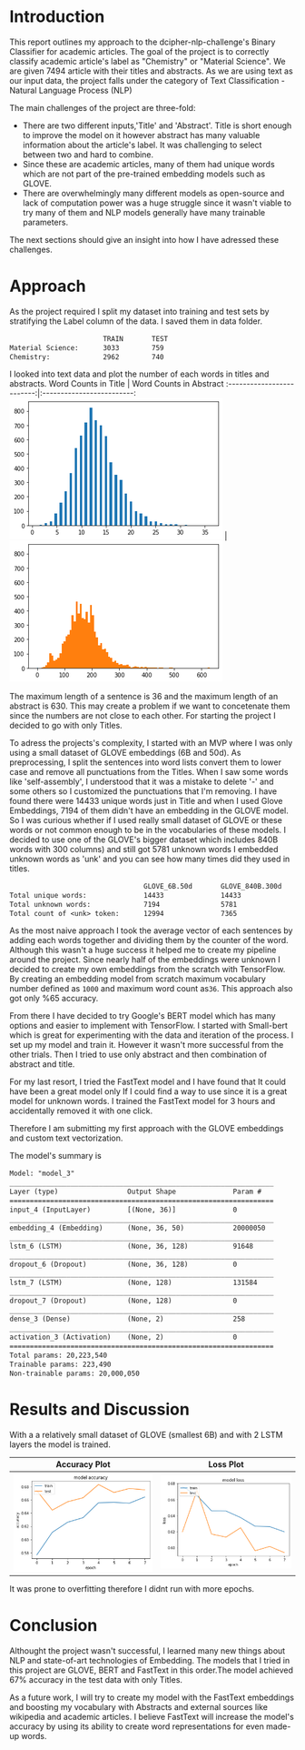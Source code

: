 # Introduction
This report outlines my approach to the dcipher-nlp-challenge's Binary Classifier for academic articles. The goal of the project is to correctly classify academic article's label as
"Chemistry" or "Material Science". We are given 7494 article with their titles and abstracts. As we are using text as our input data, the project falls under the category of Text Classification - Natural Language Process (NLP) 

The main challenges of the project are three-fold:
 * There are two different inputs,'Title' and 'Abstract'. Title is short enough to improve the model on it however abstract has many valuable information about the article's label. It was challenging to select between two and hard to combine.
 * Since these are academic articles, many of them had unique words which are not part of the pre-trained embedding models such as GLOVE.
 * There are overwhelmingly many different models as open-source and lack of computation power was a huge struggle since it wasn't viable to try many of them and NLP models generally have many trainable parameters.

The next sections should give an insight into how I have adressed these challenges.

# Approach

As the project required I split my dataset into training and test sets by stratifying the Label column of the data. I saved them in data folder.

```              
                       TRAIN       TEST
Material Science:      3033        759
Chemistry:             2962        740
```
I looked into text data and plot the number of each words in titles and abstracts.
Word Counts in Title          |  Word Counts in Abstract
:-------------------------:|:-------------------------:
![Title Word Counts:](media/title_word_counts.png)  |  ![Abstract Word Counts:](media/abstract_word_counts.png)

The maximum length of a sentence is 36 and the maximum length of an abstract is 630. This may create a problem if we want to concetenate them since the numbers are not close to each other. For starting the project I decided to go with only Titles.

To adress the projects's complexity, I started with an MVP where I was only using a small dataset of GLOVE embeddings (6B and 50d). As preprocessing, I split the sentences into word lists convert them to lower case and remove all punctuations from the Titles. When I saw some words like 'self-assembly', I understood that it was a mistake to delete '-' and some others so I customized the punctuations that I'm removing. I have found there were 14433 unique words just in Title and when I used Glove Embeddings, 7194 of them didn't have an embedding in the GLOVE model. So I was curious whether if I used really small dataset of GLOVE or these words or not common enough to be in the vocabularies of these models. I decided to use one of the GLOVE's bigger dataset which includes 840B words with 300 columns) and still got 5781 unknown words I embedded unknown words as 'unk' and you can see how many times did they used in titles. 

```   
                                 GLOVE_6B.50d       GLOVE_840B.300d
Total unique words:              14433              14433      
Total unknown words:             7194               5781
Total count of <unk> token:      12994              7365
```

As the most naive approach I took the average vector of each sentences by adding each words together and dividing them by the counter of the word. Although this wasn't a huge success it helped me to create my pipeline around the project. Since nearly half of the embeddings were unknown I decided to create my own embeddings from the scratch with TensorFlow. By creating an embedding model from scratch maximum vocabulary number defined as `1000`  and maximum word count as`36`. This approach also got only %65 accuracy.

From there I have decided to try Google's BERT model which has many options and easier to implement with TensorFlow. I started with Small-bert which is great for experimenting with the data and iteration of the process. I set up my model and train it. However it wasn't more successful from the other trials. Then I tried to use only abstract and then combination of abstract and title.

For my last resort, I tried the FastText model and I have found that It could have been a great model only If I could find a way to use since it is a great model for unknown words. I trained the FastText model for 3 hours and accidentally removed it with one click.

Therefore I am submitting my first approach with the GLOVE embeddings and custom text vectorization.

The model's summary is
```   
Model: "model_3"
_________________________________________________________________
Layer (type)                 Output Shape              Param #   
=================================================================
input_4 (InputLayer)         [(None, 36)]              0         
_________________________________________________________________
embedding_4 (Embedding)      (None, 36, 50)            20000050  
_________________________________________________________________
lstm_6 (LSTM)                (None, 36, 128)           91648     
_________________________________________________________________
dropout_6 (Dropout)          (None, 36, 128)           0         
_________________________________________________________________
lstm_7 (LSTM)                (None, 128)               131584    
_________________________________________________________________
dropout_7 (Dropout)          (None, 128)               0         
_________________________________________________________________
dense_3 (Dense)              (None, 2)                 258       
_________________________________________________________________
activation_3 (Activation)    (None, 2)                 0         
=================================================================
Total params: 20,223,540
Trainable params: 223,490
Non-trainable params: 20,000,050
```


# Results and Discussion

With a a relatively small dataset of GLOVE (smallest 6B) and with 2 LSTM layers the model is trained.

Accuracy Plot              |  Loss Plot
:-------------------------:|:-------------------------:
![Accuracy :](media/accuracy_plot.png)  |  ![Loss:](media/loss_plot.png)

It was prone to overfitting therefore I didnt run with more epochs.

# Conclusion
Althought the project wasn't successful, I learned many new things about NLP and state-of-art technologies of Embedding. The models that I tried in this project are GLOVE, BERT and FastText in this order.The model achieved 67% accuracy in the test data with only Titles.

As a future work, I will try to create my model with the FastText embeddings and boosting my vocabulary with Abstracts and external sources like wikipedia and academic articles. I believe FastText will increase the model's accuracy by using its ability to create word representations for even made-up words.


